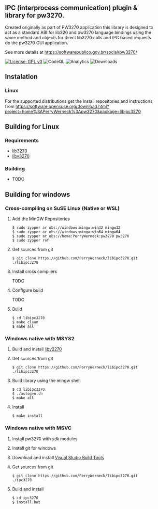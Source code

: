 ## IPC (interprocess communication) plugin & library for pw3270.

Created originally as part of PW3270 application this library is designed to act as a standard ABI for lib320 and pw3270 language bindings using the same method and objects for direct lib3270 calls and IPC based requests do the pw3270 GUI application.

See more details at https://softwarepublico.gov.br/social/pw3270/

[![License: GPL v3](https://img.shields.io/badge/License-GPL%20v3-blue.svg)](https://www.gnu.org/licenses/gpl-3.0)
![CodeQL](https://github.com/PerryWerneck/lib3270/workflows/CodeQL/badge.svg)
![Analytics](https://ga-beacon.appspot.com/G-RSMGQ9Q5BG/github/libipc3270)
![Downloads](https://img.shields.io/github/downloads/PerryWerneck/libipc3270/total.svg)

## Instalation

### Linux

For the supported distributions get the install repositories and instructions from https://software.opensuse.org/download.html?project=home%3APerryWerneck%3Apw3270&package=libipc3270

## Building for Linux

### Requirements

 * [lib3270](../../../lib3270)
 * [libv3270](../../../libv3270)

### Building

 * TODO

## Building for windows

### Cross-compiling on SuSE Linux (Native or WSL)

1. Add the MinGW Repositories

	```
	$ sudo zypper ar obs://windows:mingw:win32 mingw32
	$ sudo zypper ar obs://windows:mingw:win64 mingw64
	$ sudo zypper ar obs://home:PerryWerneck:pw3270 pw3270
	$ sudo zypper ref
	```
2. Get sources from git

	```shell
	$ git clone https://github.com/PerryWerneck/libipc3270.git ./libipc3270
	```

3. Install cross compilers

	TODO

3. Configure build

	TODO

4. Build

	```shell
	$ cd libipc3270
	$ make clean
	$ make all
	```

### Windows native with MSYS2

1. Build and install [libv3270](../../../libv3270)

2. Get sources from git

	```shell
	$ git clone https://github.com/PerryWerneck/libipc3270.git ./libipc3270
	```

4. Build library using the mingw shell

	```shell
	$ cd libipc3270
	$ ./autogen.sh
	$ make all
	```
5. Install

	```shell
	$ make install
	```

### Windows native with MSVC

1. Install pw3270 with sdk modules

2. Install git for windows

3. Download and install [Visual Studio Build Tools](https://visualstudio.microsoft.com/pt-br/downloads/)

4. Get sources from git

	```shell
	$ git clone https://github.com/PerryWerneck/libipc3270.git ./ipc3270
	```

5. Build and install

	```shell
	$ cd ipc3270
	$ install.bat
	```


